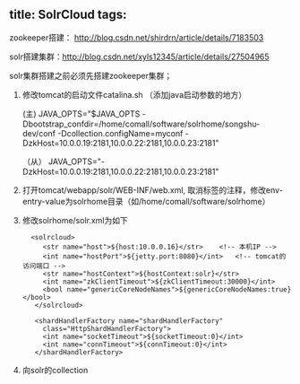 title: SolrCloud
tags:
---


zookeeper搭建： http://blog.csdn.net/shirdrn/article/details/7183503




solr搭建集群：http://blog.csdn.net/xyls12345/article/details/27504965

solr集群搭建之前必须先搭建zookeeper集群；

1. 修改tomcat的启动文件catalina.sh （添加java启动参数的地方）
	
    (主) JAVA_OPTS="$JAVA_OPTS -Dbootstrap_confdir=/home/comall/software/solrhome/songshu-dev/conf -Dcollection.configName=myconf -DzkHost=10.0.0.19:2181,10.0.0.22:2181,10.0.0.23:2181"


	（从） JAVA_OPTS="-DzkHost=10.0.0.19:2181,10.0.0.22:2181,10.0.0.23:2181"


2. 打开tomcat/webapp/solr/WEB-INF/web.xml, 取消标签<env-entry>的注释，修改env-entry-value为solrhome目录（如/home/comall/software/solrhome）

3. 修改solrhome/solr.xml为如下

		 <solrcloud>
		    <str name="host">${host:10.0.0.16}</str>   	<!-- 本机IP -->
		    <int name="hostPort">${jetty.port:8080}</int> 	<!-- tomcat的访问端口 -->
		    <str name="hostContext">${hostContext:solr}</str>
		    <int name="zkClientTimeout">${zkClientTimeout:30000}</int>
		    <bool name="genericCoreNodeNames">${genericCoreNodeNames:true}</bool>
		  </solrcloud>

		  <shardHandlerFactory name="shardHandlerFactory"
		    class="HttpShardHandlerFactory">
		    <int name="socketTimeout">${socketTimeout:0}</int>
		    <int name="connTimeout">${connTimeout:0}</int>
		  </shardHandlerFactory>

4. 向solr的collection

